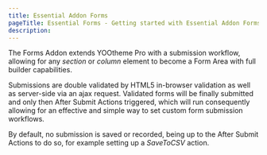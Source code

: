 ```yaml
---
title: Essential Addon Forms
pageTitle: Essential Forms - Getting started with Essential Addon Forms for YOOtheme Pro
description:
---
```


The Forms Addon extends YOOtheme Pro with a submission workflow, allowing for any _section_ or _column_ element to become a Form Area with full builder capabilities.

Submissions are double validated by HTML5 in-browser validation as well as server-side via an ajax request. Validated forms will be finally submitted and only then After Submit Actions triggered, which will run consequently allowing for an effective and simple way to set custom form submission workflows.

By default, no submission is saved or recorded, being up to the After Submit Actions to do so, for example setting up a _SaveToCSV_ action.
